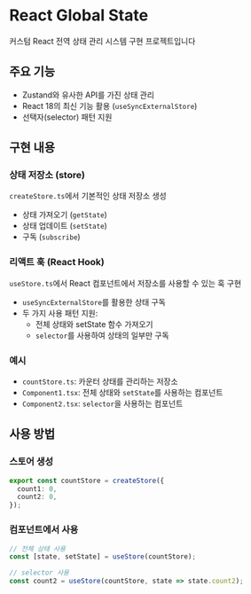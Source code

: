 # React Global State
커스텀 React 전역 상태 관리 시스템 구현 프로젝트입니다

## 주요 기능
- Zustand와 유사한 API를 가진 상태 관리
- React 18의 최신 기능 활용 (`useSyncExternalStore`)
- 선택자(selector) 패턴 지원

## 구현 내용
### 상태 저장소 (store)
`createStore.ts`에서 기본적인 상태 저장소 생성
- 상태 가져오기 (`getState`)
- 상태 업데이트 (`setState`)
- 구독 (`subscribe`)

### 리액트 훅 (React Hook)
`useStore.ts`에서 React 컴포넌트에서 저장소를 사용할 수 있는 훅 구현
- `useSyncExternalStore`를 활용한 상태 구독
- 두 가지 사용 패턴 지원:
  - 전체 상태와 setState 함수 가져오기
  - `selector`를 사용하여 상태의 일부만 구독
 
### 예시
- `countStore.ts`: 카운터 상태를 관리하는 저장소
- `Component1.tsx`: 전체 상태와 `setState`를 사용하는 컴포넌트
- `Component2.tsx`: `selector`을 사용하는 컴포넌트

## 사용 방법
### 스토어 생성
```typescript
export const countStore = createStore({
  count1: 0,
  count2: 0,
});
```

### 컴포넌트에서 사용
```typescript
// 전체 상태 사용
const [state, setState] = useStore(countStore);

// selector 사용
const count2 = useStore(countStore, state => state.count2);
```


